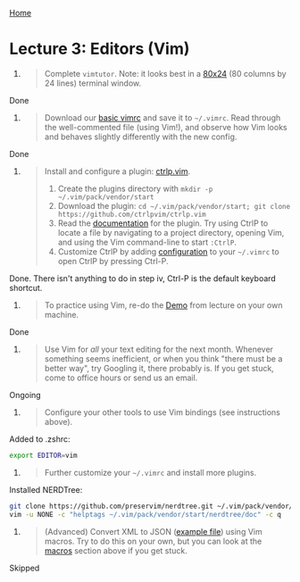 [Home](README.md)


# Lecture 3: Editors (Vim) 

1. > Complete `vimtutor`. Note: it looks best in a
   > [80x24](https://en.wikipedia.org/wiki/VT100) (80 columns by 24 lines)
   > terminal window.
>
Done
1. > Download our [basic vimrc](/2020/files/vimrc) and save it to `~/.vimrc`. Read
   > through the well-commented file (using Vim!), and observe how Vim looks and
   > behaves slightly differently with the new config.
>
Done
1. > Install and configure a plugin:
   > [ctrlp.vim](https://github.com/ctrlpvim/ctrlp.vim).
   > 1. Create the plugins directory with `mkdir -p ~/.vim/pack/vendor/start`
   > 1. Download the plugin: `cd ~/.vim/pack/vendor/start; git clone
   >    https://github.com/ctrlpvim/ctrlp.vim`
   > 1. Read the
   >    [documentation](https://github.com/ctrlpvim/ctrlp.vim/blob/master/readme.md)
   >    for the plugin. Try using CtrlP to locate a file by navigating to a
   >    project directory, opening Vim, and using the Vim command-line to start
   >    `:CtrlP`.
   > 1. Customize CtrlP by adding
   >    [configuration](https://github.com/ctrlpvim/ctrlp.vim/blob/master/readme.md#basic-options)
   >    to your `~/.vimrc` to open CtrlP by pressing Ctrl-P.
   >
Done. There isn't anything to do in step iv, Ctrl-P is the default keyboard shortcut.
1. > To practice using Vim, re-do the [Demo](#demo) from lecture on your own
   machine.
>
Done
1. > Use Vim for _all_ your text editing for the next month. Whenever something
   > seems inefficient, or when you think "there must be a better way", try
   > Googling it, there probably is. If you get stuck, come to office hours or
   > send us an email.
>
Ongoing
1. > Configure your other tools to use Vim bindings (see instructions above).
>
Added to .zshrc:
```bash
export EDITOR=vim
```
1. > Further customize your `~/.vimrc` and install more plugins.
   >
Installed NERDTree:
```bash
git clone https://github.com/preservim/nerdtree.git ~/.vim/pack/vendor/start/nerdtree
vim -u NONE -c "helptags ~/.vim/pack/vendor/start/nerdtree/doc" -c q
```
1. > (Advanced) Convert XML to JSON ([example file](/2020/files/example-data.xml))
   > using Vim macros. Try to do this on your own, but you can look at the
   > [macros](#macros) section above if you get stuck.
 >
Skipped
